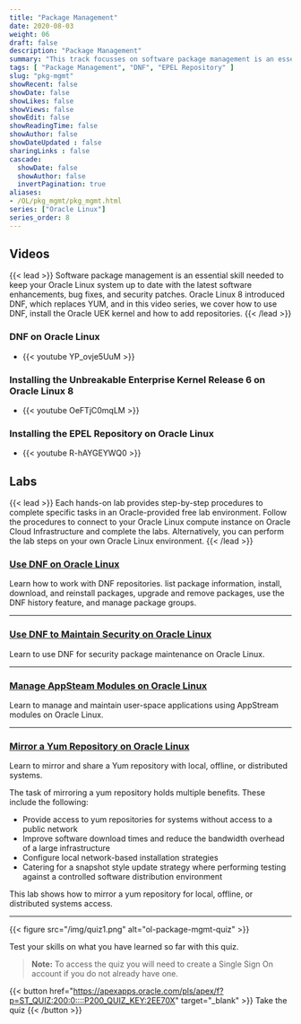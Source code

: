 ```yaml
---
title: "Package Management"
date: 2020-08-03
weight: 06
draft: false
description: "Package Management"
summary: "This track focusses on software package management is an essential skill needed to keep your Oracle Linux system up to date with the latest software enhancements, bug fixes, and security patches. Oracle Linux 8 introduced DNF, which replaces YUM, and in this video series, we cover how to use DNF, install the Oracle UEK kernel and how to add repositories."
tags: [ "Package Management", "DNF", "EPEL Repository" ]
slug: "pkg-mgmt"
showRecent: false
showDate: false
showLikes: false
showViews: false
showEdit: false
showReadingTime: false
showAuthor: false
showDateUpdated : false
sharingLinks : false
cascade:
  showDate: false
  showAuthor: false
  invertPagination: true
aliases:
- /OL/pkg_mgmt/pkg_mgmt.html
series: ["Oracle Linux"]
series_order: 8
---
```


## Videos

{{< lead >}} Software package management is an essential skill needed to keep your Oracle Linux system up to date with the latest software enhancements, bug fixes, and security patches. Oracle Linux 8 introduced DNF, which replaces YUM, and in this video series, we cover how to use DNF, install the Oracle UEK kernel and how to add repositories. {{< /lead >}}

### DNF on Oracle Linux

- {{< youtube YP_ovje5UuM >}}

### Installing the Unbreakable Enterprise Kernel Release 6 on Oracle Linux 8

- {{< youtube OeFTjC0mqLM >}}

### Installing the EPEL Repository on Oracle Linux

- {{< youtube R-hAYGEYWQ0 >}}

## Labs

{{< lead >}} Each hands-on lab provides step-by-step procedures to complete specific tasks in an Oracle-provided free lab environment. Follow the procedures to connect to your Oracle Linux compute instance on Oracle Cloud Infrastructure and complete the labs. Alternatively, you can perform the lab steps on your own Oracle Linux environment. {{< /lead >}}

### [Use DNF on Oracle Linux](https://luna.oracle.com/lab/609f19ec-b142-4fa9-81d1-ab6d1e97478c)

Learn how to work with DNF repositories. list package information, install, download, and reinstall packages, upgrade and remove packages, use the DNF history feature, and manage package groups.

---

### [Use DNF to Maintain Security on Oracle Linux](https://luna.oracle.com/lab/b48151dc-20d9-4c52-b868-840978f4a514)

Learn to use DNF for security package maintenance on Oracle Linux.

---

### [Manage AppSteam Modules on Oracle Linux](https://luna.oracle.com/lab/19feea85-3457-4e8d-bf4d-7f962ee0505f)

Learn to manage and maintain user-space applications using AppStream modules on Oracle Linux.

---

### [Mirror a Yum Repository on Oracle Linux](https://luna.oracle.com/lab/b3779123-c17c-4f89-bb93-8c343d891825)

Learn to mirror and share a Yum repository with local, offline, or distributed systems.

The task of mirroring a yum repository holds multiple benefits. These include the following:

- Provide access to yum repositories for systems without access to a public network
- Improve software download times and reduce the bandwidth overhead of a large infrastructure
- Configure local network-based installation strategies
- Catering for a snapshot style update strategy where performing testing against a controlled software distribution environment

This lab shows how to mirror a yum repository for local, offline, or distributed systems access.

---

{{< figure src="/img/quiz1.png" alt="ol-package-mgmt-quiz" >}}

Test your skills on what you have learned so far with this quiz.

> **Note:** To access the quiz you will need to create a Single Sign On account if you do not already have one.

{{< button href="https://apexapps.oracle.com/pls/apex/f?p=ST_QUIZ:200:0::::P200_QUIZ_KEY:2EE70X" target="_blank" >}}
Take the quiz
{{< /button >}}